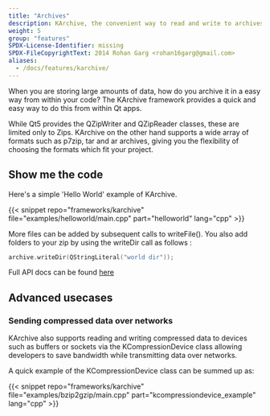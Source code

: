 ```yaml
---
title: "Archives"
description: KArchive, the convenient way to read and write to archives.
weight: 5
group: "features"
SPDX-License-Identifier: missing
SPDX-FileCopyrightText: 2014 Rohan Garg <rohan16garg@gmail.com>
aliases:
  - /docs/features/karchive/
---
```


When you are storing large amounts of data, how do you archive it in
a easy way from within your code? The KArchive framework provides a quick
and easy way to do this from within Qt apps.

While Qt5 provides the QZipWriter and QZipReader classes, these are limited
only to Zips. KArchive on the other hand supports a wide array of formats
such as p7zip, tar and ar archives, giving you the flexibility of
choosing the formats which fit your project.

## Show me the code

Here's a simple 'Hello World' example of KArchive.

{{< snippet repo="frameworks/karchive" file="examples/helloworld/main.cpp" part="helloworld" lang="cpp" >}}

More files can be added by subsequent calls to writeFile(). You also add folders
to your zip by using the writeDir call as follows :

```cpp
archive.writeDir(QStringLiteral("world dir"));
```

Full API docs can be found [here](https://api.kde.org/frameworks/karchive/html/index.html)

## Advanced usecases

### Sending compressed data over networks
KArchive also supports reading and writing compressed data to devices such as
buffers or sockets via the KCompressionDevice class allowing developers to save
bandwidth while transmitting data over networks.

A quick example of the KCompressionDevice class can be summed up as:

{{< snippet repo="frameworks/karchive" file="examples/bzip2gzip/main.cpp" part="kcompressiondevice_example" lang="cpp" >}}

